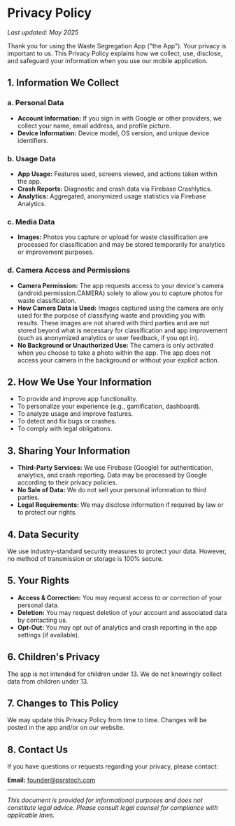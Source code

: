 # Privacy Policy

_Last updated: May 2025_

Thank you for using the Waste Segregation App ("the App"). Your privacy is important to us. This Privacy Policy explains how we collect, use, disclose, and safeguard your information when you use our mobile application.

## 1. Information We Collect

### a. Personal Data
- **Account Information:** If you sign in with Google or other providers, we collect your name, email address, and profile picture.
- **Device Information:** Device model, OS version, and unique device identifiers.

### b. Usage Data
- **App Usage:** Features used, screens viewed, and actions taken within the app.
- **Crash Reports:** Diagnostic and crash data via Firebase Crashlytics.
- **Analytics:** Aggregated, anonymized usage statistics via Firebase Analytics.

### c. Media Data
- **Images:** Photos you capture or upload for waste classification are processed for classification and may be stored temporarily for analytics or improvement purposes.

### d. Camera Access and Permissions
- **Camera Permission:** The app requests access to your device's camera (android.permission.CAMERA) solely to allow you to capture photos for waste classification.
- **How Camera Data is Used:** Images captured using the camera are only used for the purpose of classifying waste and providing you with results. These images are not shared with third parties and are not stored beyond what is necessary for classification and app improvement (such as anonymized analytics or user feedback, if you opt in).
- **No Background or Unauthorized Use:** The camera is only activated when you choose to take a photo within the app. The app does not access your camera in the background or without your explicit action.

## 2. How We Use Your Information
- To provide and improve app functionality.
- To personalize your experience (e.g., gamification, dashboard).
- To analyze usage and improve features.
- To detect and fix bugs or crashes.
- To comply with legal obligations.

## 3. Sharing Your Information
- **Third-Party Services:** We use Firebase (Google) for authentication, analytics, and crash reporting. Data may be processed by Google according to their privacy policies.
- **No Sale of Data:** We do not sell your personal information to third parties.
- **Legal Requirements:** We may disclose information if required by law or to protect our rights.

## 4. Data Security
We use industry-standard security measures to protect your data. However, no method of transmission or storage is 100% secure.

## 5. Your Rights
- **Access & Correction:** You may request access to or correction of your personal data.
- **Deletion:** You may request deletion of your account and associated data by contacting us.
- **Opt-Out:** You may opt out of analytics and crash reporting in the app settings (if available).

## 6. Children's Privacy
The app is not intended for children under 13. We do not knowingly collect data from children under 13.

## 7. Changes to This Policy
We may update this Privacy Policy from time to time. Changes will be posted in the app and/or on our website.

## 8. Contact Us
If you have questions or requests regarding your privacy, please contact:

**Email:** founder@psrstech.com

---

_This document is provided for informational purposes and does not constitute legal advice. Please consult legal counsel for compliance with applicable laws._
